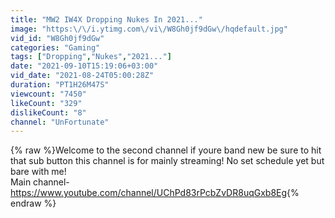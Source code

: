 ```yaml
---
title: "MW2 IW4X Dropping Nukes In 2021..."
image: "https:\/\/i.ytimg.com\/vi\/W8Gh0jf9dGw\/hqdefault.jpg"
vid_id: "W8Gh0jf9dGw"
categories: "Gaming"
tags: ["Dropping","Nukes","2021..."]
date: "2021-09-10T15:19:06+03:00"
vid_date: "2021-08-24T05:00:28Z"
duration: "PT1H26M47S"
viewcount: "7450"
likeCount: "329"
dislikeCount: "8"
channel: "UnFortunate"
---
```

{% raw %}Welcome to the second channel if youre band new be sure to hit that sub button this channel is for mainly streaming! No set schedule yet but bare with me! <br />Main channel- <a rel="nofollow" target="blank" href="https://www.youtube.com/channel/UChPd83rPcbZvDR8uqGxb8Eg">https://www.youtube.com/channel/UChPd83rPcbZvDR8uqGxb8Eg</a>{% endraw %}
